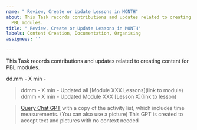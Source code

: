 ```yaml
---
name: " Review, Create or Update Lessons in MONTH"
about: This Task records contributions and updates related to creating content for
  PBL modules.
title: " Review, Create or Update Lessons in MONTH"
labels: Content Creation, Documentation, Organising
assignees: ''

---
```


This Task records contributions and updates related to creating content for PBL modules.

dd.mm - X min - 

> ddmm - X min - Updated all [Module XXX Lessons](link to module)
> ddmm - X min - Updated Module XXX [Lesson X](link to lesson)

> [Query Chat GPT](https://chatgpt.com/g/g-6842daeb4614819181a95a8fc20d20b3-meeting-task-assistant) with a copy of the activity list, which includes time measurements. (You can also use a picture)
> This GPT is created to accept text and pictures with no context needed
